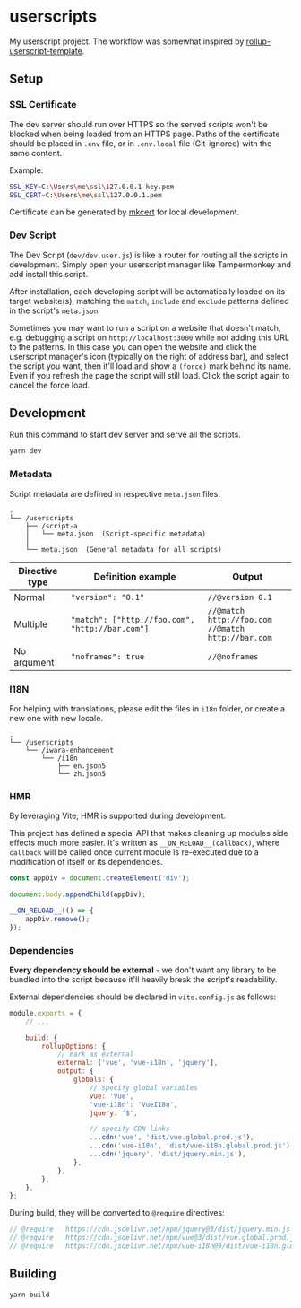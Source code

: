# userscripts

My userscript project. The workflow was somewhat inspired by [rollup-userscript-template](https://github.com/cvzi/rollup-userscript-template).

## Setup

### SSL Certificate

The dev server should run over HTTPS so the served scripts won't be blocked when being loaded from an HTTPS page. Paths of the certificate should be placed in `.env` file, or in `.env.local` file (Git-ignored) with the same content.

Example:

```sh
SSL_KEY=C:\Users\me\ssl\127.0.0.1-key.pem
SSL_CERT=C:\Users\me\ssl\127.0.0.1.pem
```

Certificate can be generated by [mkcert](https://github.com/FiloSottile/mkcert) for local development.

### Dev Script

The Dev Script (`dev/dev.user.js`) is like a router for routing all the scripts in development. Simply open your userscript manager like Tampermonkey and add install this script.

After installation, each developing script will be automatically loaded on its target website(s), matching the `match`, `include` and `exclude` patterns defined in the script's `meta.json`.

Sometimes you may want to run a script on a website that doesn't match, e.g. debugging a script on `http://localhost:3000` while not adding this URL to the patterns. In this case you can open the website and click the userscript manager's icon (typically on the right of address bar), and select the script you want, then it'll load and show a `(force)` mark behind its name. Even if you refresh the page the script will still load. Click the script again to cancel the force load.

## Development

Run this command to start dev server and serve all the scripts.

```sh
yarn dev
```

### Metadata

Script metadata are defined in respective `meta.json` files.

```
.
└── /userscripts
    ├── /script-a
    │   └── meta.json  (Script-specific metadata)
    │
    └── meta.json  (General metadata for all scripts)
```

| Directive type | Definition example                              | Output                                                 |
| -------------- | ----------------------------------------------- | ------------------------------------------------------ |
| Normal         | `"version": "0.1"`                              | `//@version 0.1`                                       |
| Multiple       | `"match": ["http://foo.com", "http://bar.com"]` | `//@match http://foo.com`<br>`//@match http://bar.com` |
| No argument    | `"noframes": true`                              | `//@noframes`                                          |

### I18N

For helping with translations, please edit the files in `i18n` folder, or create a new one with new locale.

```
.
└── /userscripts
    └── /iwara-enhancement
        └── /i18n
            ├── en.json5
            └── zh.json5
```

### HMR

By leveraging Vite, HMR is supported during development.

This project has defined a special API that makes cleaning up modules side effects much more easier. It's written as `__ON_RELOAD__(callback)`, where `callback` will be called once current module is re-executed due to a modification of itself or its dependencies.

```js
const appDiv = document.createElement('div');

document.body.appendChild(appDiv);

__ON_RELOAD__(() => {
    appDiv.remove();
});
```

### Dependencies

**Every dependency should be external** - we don't want any library to be bundled into the script because it'll heavily break the script's readability.

External dependencies should be declared in `vite.config.js` as follows:

```js
module.exports = {
    // ...

    build: {
        rollupOptions: {
            // mark as external
            external: ['vue', 'vue-i18n', 'jquery'],
            output: {
                globals: {
                    // specify global variables
                    vue: 'Vue',
                    'vue-i18n': 'VueI18n',
                    jquery: '$',

                    // specify CDN links
                    ...cdn('vue', 'dist/vue.global.prod.js'),
                    ...cdn('vue-i18n', 'dist/vue-i18n.global.prod.js'),
                    ...cdn('jquery', 'dist/jquery.min.js'),
                },
            },
        },
    },
};
```

During build, they will be converted to `@require` directives:

```js
// @require   https://cdn.jsdelivr.net/npm/jquery@3/dist/jquery.min.js
// @require   https://cdn.jsdelivr.net/npm/vue@3/dist/vue.global.prod.js
// @require   https://cdn.jsdelivr.net/npm/vue-i18n@9/dist/vue-i18n.global.prod.js
```

## Building

```sh
yarn build
```

